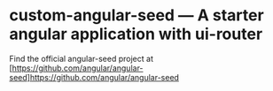 # custom-angular-seed — A starter angular application with ui-router

Find the official angular-seed project at [https://github.com/angular/angular-seed]https://github.com/angular/angular-seed
